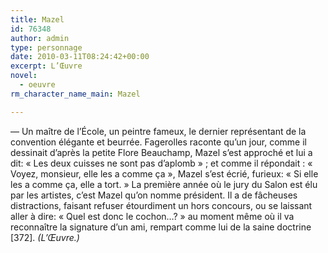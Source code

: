 ```yaml
---
title: Mazel
id: 76348
author: admin
type: personnage
date: 2010-03-11T08:24:42+00:00
excerpt: L’Œuvre
novel:
  - oeuvre
rm_character_name_main: Mazel

---
```

— Un maître de l’École, un peintre fameux, le dernier représentant de la convention élégante et beurrée. Fagerolles raconte qu’un jour, comme il dessinait d’après la petite Flore Beauchamp, Mazel s’est approché et lui a dit: « Les deux cuisses ne sont pas d’aplomb » ; et comme il répondait : « Voyez, monsieur, elle les a comme ça », Mazel s’est écrié, furieux: « Si elle les a comme ça, elle a tort. » La première année où le jury du Salon est élu par les artistes, c’est Mazel qu’on nomme président. Il a de fâcheuses distractions, faisant refuser étourdiment un hors concours, ou se laissant aller à dire: « Quel est donc le cochon&#8230;? » au moment même où il va reconnaître la signature d’un ami, rempart comme lui de la saine doctrine [372]. _(L’Œuvre.)_